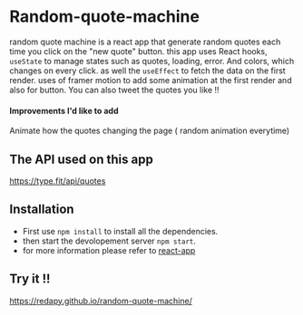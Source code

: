 # Random-quote-machine
random quote machine is a react app that generate random quotes each time you click on the "new quote" button. this app uses React hooks, `useState` to manage states such as quotes, loading, error. And colors, which changes on every click. as well the `useEffect` to fetch the data on the first render.
uses of framer motion to add some animation at the first render and also for button. You can also tweet the quotes you like !!
#### Improvements I'd like to add
Animate how the quotes changing the page ( random animation everytime)
## The API used on this app
https://type.fit/api/quotes
## Installation
- First use `npm install` to install all the dependencies.
- then start the devolopement server  `npm start`.
- for more information  please refer to [react-app](/react-app.md)
## Try it !!
https://redapy.github.io/random-quote-machine/
